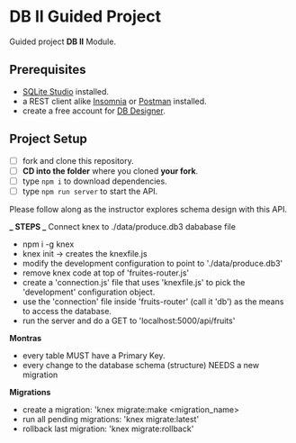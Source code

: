 # DB II Guided Project

Guided project **DB II** Module.

## Prerequisites

- [SQLite Studio](https://sqlitestudio.pl/index.rvt?act=download) installed.
- a REST client alike [Insomnia](https://insomnia.rest/download/) or [Postman](https://www.getpostman.com/downloads/) installed.
- create a free account for [DB Designer](https://dbdesigner.net).

## Project Setup

- [ ] fork and clone this repository.
- [ ] **CD into the folder** where you cloned **your fork**.
- [ ] type `npm i` to download dependencies.
- [ ] type `npm run server` to start the API.

Please follow along as the instructor explores schema design with this API.

**_ STEPS _**
Connect knex to ./data/produce.db3 dababase file

- npm i -g knex
- knex init -> creates the knexfile.js
- modify the development configuration to point to './data/produce.db3'
- remove knex code at top of 'fruites-router.js'
- create a 'connection.js' file that uses 'knexfile.js' to pick the 'development' configuration object.
- use the 'connection' file inside 'fruits-router' (call it 'db') as the means to access the database.
- run the server and do a GET to 'localhost:5000/api/fruits'

**Montras**

- every table MUST have a Primary Key.
- every change to the database schema (structure) NEEDS a new migration

**Migrations**

- create a migration: 'knex migrate:make <migration_name>
- run all pending migrations: 'knex migrate:latest'
- rollback last migration: 'knex migrate:rollback'
